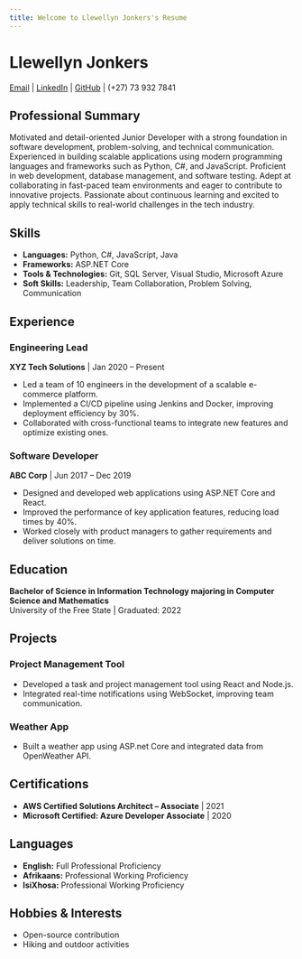 ```yaml
---
title: Welcome to Llewellyn Jonkers's Resume
---
```


# Llewellyn Jonkers

[Email](mailto:l.jonkers220@gmail) | [LinkedIn](https://www.linkedin.com/in/llewellyn-jonkers-515180147/) | [GitHub](https://github.com/LlewellynJonkers) | (+27) 73 932 7841

## Professional Summary

Motivated and detail-oriented Junior Developer with a strong foundation in software development, problem-solving, and technical communication. Experienced in building scalable applications using modern programming languages and frameworks such as Python, C#, and JavaScript. Proficient in web development, database management, and software testing. Adept at collaborating in fast-paced team environments and eager to contribute to innovative projects. Passionate about continuous learning and excited to apply technical skills to real-world challenges in the tech industry.

## Skills

- **Languages:** Python, C#, JavaScript, Java
- **Frameworks:** ASP.NET Core
- **Tools & Technologies:** Git, SQL Server, Visual Studio, Microsoft Azure
- **Soft Skills:** Leadership, Team Collaboration, Problem Solving, Communication

## Experience

### **Engineering Lead**  
**XYZ Tech Solutions** | Jan 2020 – Present  
- Led a team of 10 engineers in the development of a scalable e-commerce platform.
- Implemented a CI/CD pipeline using Jenkins and Docker, improving deployment efficiency by 30%.
- Collaborated with cross-functional teams to integrate new features and optimize existing ones.

### **Software Developer**  
**ABC Corp** | Jun 2017 – Dec 2019  
- Designed and developed web applications using ASP.NET Core and React.
- Improved the performance of key application features, reducing load times by 40%.
- Worked closely with product managers to gather requirements and deliver solutions on time.

## Education

**Bachelor of Science in Information Technology majoring in Computer Science and Mathematics**  
University of the Free State | Graduated: 2022

## Projects

### **Project Management Tool**  
- Developed a task and project management tool using React and Node.js.
- Integrated real-time notifications using WebSocket, improving team communication.

### **Weather App**  
- Built a weather app using ASP.net Core and integrated data from OpenWeather API.

## Certifications

- **AWS Certified Solutions Architect – Associate** | 2021
- **Microsoft Certified: Azure Developer Associate** | 2020

## Languages

- **English:** Full Professional Proficiency
- **Afrikaans:** Professional Working Proficiency
- **IsiXhosa:** Professional Working Proficiency

## Hobbies & Interests

- Open-source contribution
- Hiking and outdoor activities



